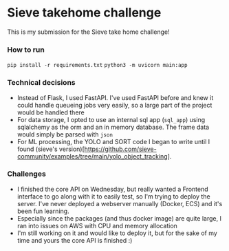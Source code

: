 # Sieve takehome challenge
This is my submission for the Sieve take home challenge!

### How to run
`pip install -r requirements.txt`
`python3 -m uvicorn main:app`

### Technical decisions
- Instead of Flask, I used FastAPI. I've used FastAPI before and knew it could handle queueing jobs very easily, so a large part of the project would be handled there
- For data storage, I opted to use an internal sql app (`sql_app`) using sqlalchemy as the orm and an in memory database. The frame data would simply be parsed with `json`
- For ML processing, the YOLO and SORT code I began to write until I found (sieve's version)[https://github.com/sieve-community/examples/tree/main/yolo_object_tracking].

### Challenges
- I finished the core API on Wednesday, but really wanted a Frontend interface to go along with it to easily test, so I'm trying to deploy the server. I've never deployed a webserver manually (Docker, ECS) and it's been fun learning.
- Especially since the packages (and thus docker image) are quite large, I ran into issues on AWS with CPU and memory allocation
- I'm still working on it and would like to deploy it, but for the sake of my time and yours the core API is finished :)